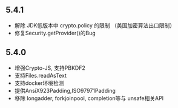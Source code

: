 ## 5.4.1
+ 解除 JDK低版本中 crypto.policy 的限制 （美国加密算法出口限制）
+ 修复Security.getProvider()的Bug

## 5.4.0
+ 增强Crypto-JS, 支持PBKDF2
+ 支持Files.readAsText
+ 支持docker环境检测
+ 提供AnsiX923Padding,ISO97971Padding
+ 移除 longadder, forkjoinpool, completion等与 unsafe相关API
